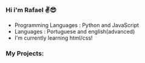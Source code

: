 ### Hi i'm Rafael ✌😎

- Programming Languages : Python and JavaScript
- Languages : Portuguese and english(advanced)
- I'm currently learning html/css!

### My Projects: 
